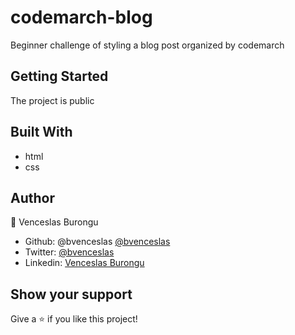 # codemarch-blog

Beginner challenge of styling a blog post organized by codemarch

## Getting Started

The project is public

## Built With

- html
- css

## Author

👤 Venceslas Burongu

- Github: @bvenceslas [@bvenceslas](https://github.com/bvenceslas)
- Twitter: [@bvenceslas](https://twitter.com/bvenceslas)
- Linkedin: [Venceslas Burongu](https://www.linkedin.com/in/venceslas-burongu-8271b519a/)

## Show your support

Give a ⭐️ if you like this project!

